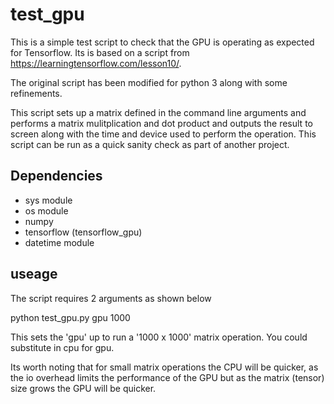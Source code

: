 # test_gpu

This is a simple test script to check that the GPU is operating as expected for Tensorflow. 
Its is based on a script from https://learningtensorflow.com/lesson10/.

The original script has been modified for python 3 along with some refinements.

This script sets up a matrix defined in the command line arguments and performs a matrix mulitplication and dot product
and outputs the result to screen along with the time and device used to perform the operation.
This script can be run as a quick sanity check as part of another project.

## Dependencies 
- sys module
- os module
- numpy
- tensorflow (tensorflow_gpu)
- datetime module

## useage

The script requires 2 arguments as shown below

python test_gpu.py gpu 1000

This sets the 'gpu' up to run a '1000 x 1000' matrix operation. You could substitute in cpu for gpu.

Its worth noting that for small matrix operations the CPU will be quicker, as the io overhead limits the
performance of the GPU but as the matrix (tensor) size grows the GPU will be quicker.
